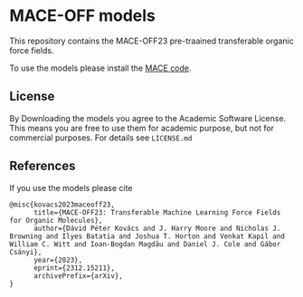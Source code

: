 # MACE-OFF models
This repository contains the MACE-OFF23 pre-traained transferable organic force fields. 

To use the models please install the [MACE code](https://github.com/ACEsuit/mace). 

## License
By Downloading the models you agree to the Academic Software License. This means you are free to use them for academic purpose, but not for commercial purposes. For details see `LICENSE.md`

## References

If you use the models please cite

```
@misc{kovacs2023maceoff23,
      title={MACE-OFF23: Transferable Machine Learning Force Fields for Organic Molecules}, 
      author={Dávid Péter Kovács and J. Harry Moore and Nicholas J. Browning and Ilyes Batatia and Joshua T. Horton and Venkat Kapil and William C. Witt and Ioan-Bogdan Magdău and Daniel J. Cole and Gábor Csányi},
      year={2023},
      eprint={2312.15211},
      archivePrefix={arXiv},
}
```
